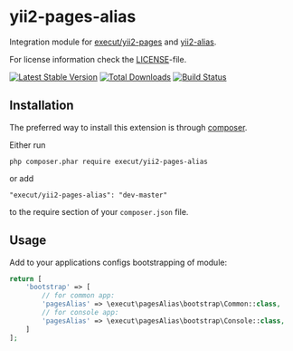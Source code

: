 # yii2-pages-alias
Integration module for [execut/yii2-pages](https://github.com/execut/yii2-pages) and [yii2-alias](https://github.com/execut/yii2-alias).

For license information check the [LICENSE](LICENSE.md)-file.

[![Latest Stable Version](https://poser.pugx.org/execut/yii2-pages-alias/v/stable.png)](https://packagist.org/packages/execut/yii2-pages-alias)
[![Total Downloads](https://poser.pugx.org/execut/yii2-pages-alias/downloads.png)](https://packagist.org/packages/execut/yii2-pages-alias)
[![Build Status](https://travis-ci.com/execut/yii2-pages-alias.svg?branch=master)](https://travis-ci.com/execut/yii2-pages-alias)


Installation
------------

The preferred way to install this extension is through [composer](http://getcomposer.org/download/).

Either run

```
php composer.phar require execut/yii2-pages-alias
```

or add

```
"execut/yii2-pages-alias": "dev-master"
```

to the require section of your `composer.json` file.

Usage
----
Add to your applications configs bootstrapping of module:
```php
return [
    'bootstrap' => [
        // for common app:
        'pagesAlias' => \execut\pagesAlias\bootstrap\Common::class,
        // for console app:
        'pagesAlias' => \execut\pagesAlias\bootstrap\Console::class,
    ]
];
```